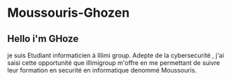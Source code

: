 # Moussouris-Ghozen
## Hello i'm GHoze

je suis Etudiant informaticien à Illimi group. Adepte de la cybersecurité , j'ai saisi cette opportunité que illimigroup m'offre en me permettant de suivre leur formation en securité en informatique denommé Moussouris.
